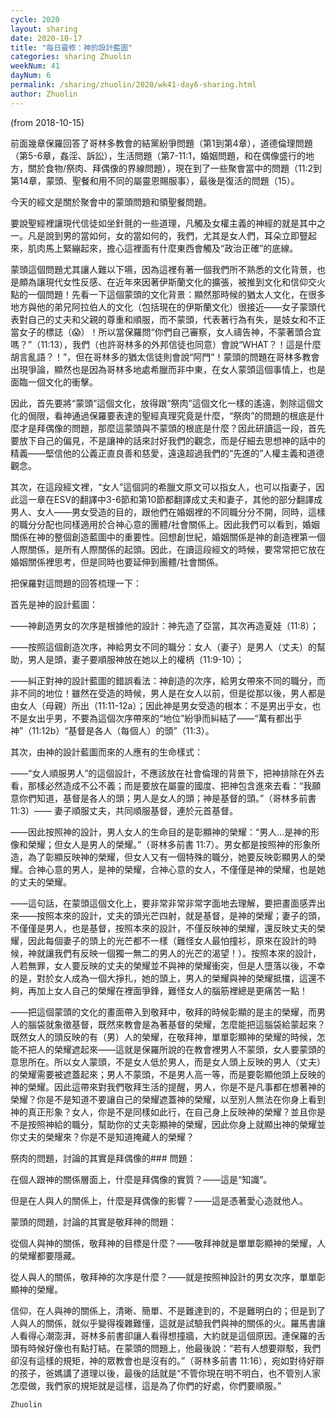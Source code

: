 ```yaml
---
cycle: 2020
layout: sharing
date: 2020-10-17
title: "每日靈修：神的設計藍圖"
categories: sharing Zhuolin
weekNum: 41
dayNum: 6
permalink: /sharing/zhuolin/2020/wk41-day6-sharing.html
author: Zhuolin
---
```

(from 2018-10-15)

前面幾章保羅回答了哥林多教會的結黨紛爭問題（第1到第4章），道德倫理問題（第5-6章，姦淫、訴訟），生活問題（第7-11:1，婚姻問題，和在偶像盛行的地方，關於食物/祭肉、拜偶像的界線問題），現在到了一些聚會當中的問題（11:2到第14章，蒙頭、聖餐和用不同的屬靈恩賜服事），最後是復活的問題（15）。

今天的經文是關於聚會中的蒙頭問題和領聖餐問題。

要說聖經裡讓現代信徒如坐針氈的一些道理，凡觸及女權主義的神經的就是其中之一。凡是說到男的當如何，女的當如何的，我們，尤其是女人們，耳朵立即豎起來，肌肉馬上緊繃起來，擔心這裡面有什麼東西會觸及“政治正確”的底線。

蒙頭這個問題尤其讓人難以下嚥，因為這裡有著一個我們所不熟悉的文化背景，也是頗為讓現代女性反感、在近年來因著伊斯蘭文化的擴張，被推到文化和信仰交火點的一個問題！先看一下這個蒙頭的文化背景：顯然那時候的猶太人文化，在很多地方與他的弟兄阿拉伯人的文化（包括現在的伊斯蘭文化）很接近——女子蒙頭代表對自己的丈夫和父親的尊重和順服，而不蒙頭，代表著行為有失，是妓女和不正當女子的標誌（😱）！所以當保羅問“你們自己審察，女人禱告神，不蒙著頭合宜嗎？”（11:13），我們（也許哥林多的外邦信徒也同意）會說“WHAT？！這是什麼胡言亂語？！”，但在哥林多的猶太信徒則會說“阿門”！蒙頭的問題在哥林多教會出現爭論，顯然也是因為哥林多地處希臘而非中東，在女人蒙頭這個事情上，也是面臨一個文化的衝擊。

因此，首先要將“蒙頭”這個文化，放得跟“祭肉”這個文化一樣的遙遠，剝除這個文化的侷限，看神通過保羅要表達的聖經真理究竟是什麼，“祭肉”的問題的根底是什麼才是拜偶像的問題，那麼這蒙頭與不蒙頭的根底是什麼？因此研讀這一段，首先要放下自己的偏見，不是讓神的話來討好我們的觀念，而是仔細去思想神的話中的精義——堅信他的公義正直良善和慈愛，遠遠超過我們的“先進的”人權主義和道德觀念。

其次，在這段經文裡，“女人”這個詞的希臘文原文可以指女人，也可以指妻子，因此這一章在ESV的翻譯中3-6節和第10節都翻譯成丈夫和妻子，其他的部分翻譯成男人、女人——男女受造的目的，跟他們在婚姻裡的不同職分分不開，同時，這樣的職分分配也同樣適用於合神心意的團體/社會關係上。因此我們可以看到，婚姻關係在神的整個創造藍圖中的重要性。回想創世紀，婚姻關係是神的創造裡第一個人際關係，是所有人際關係的起頭。因此，在讀這段經文的時候，要常常把它放在婚姻關係裡思考，但是同時也要延伸到團體/社會關係。

把保羅對這問題的回答梳理一下：

首先是神的設計藍圖：

——神創造男女的次序是根據他的設計：神先造了亞當，其次再造夏娃（11:8）；

——按照這個創造次序，神給男女不同的職分：女人（妻子）是男人（丈夫）的幫助，男人是頭，妻子要順服神放在她以上的權柄（11:9-10）；

——糾正對神的設計藍圖的錯誤看法：神創造的次序，給男女帶來不同的職分，而非不同的地位！雖然在受造的時候，男人是在女人以前，但是從那以後，男人都是由女人（母親）所出（11:11-12a）；因此神是男女受造的根本：不是男出乎女，也不是女出乎男，不要為這個次序帶來的“地位”紛爭而糾結了——“萬有都出乎神”（11:12b）“基督是各人（每個人）的頭”（11:3）。

其次，由神的設計藍圖而來的人應有的生命樣式：

——“女人順服男人”的這個設計，不應該放在社會倫理的背景下，把神排除在外去看，那樣必然造成不公不義；而是要放在屬靈的國度、把神包含進來去看：“我願意你們知道，基督是各人的頭；男人是女人的頭；神是基督的頭。”（哥林多前書 11:3）—— 妻子順服丈夫，共同順服基督，連於元首基督。

——因此按照神的設計，男人女人的生命目的是彰顯神的榮耀：“男人…是神的形像和榮耀；但女人是男人的榮耀。”（哥林多前書 11:7）。男女都是按照神的形象所造，為了彰顯反映神的榮耀，但女人又有一個特殊的職分，她要反映彰顯男人的榮耀。合神心意的男人，是神的榮耀，合神心意的女人，不僅僅是神的榮耀，也是她的丈夫的榮耀。

——這句話，在蒙頭這個文化上，要非常非常非常字面地去理解，要把畫面感弄出來——按照本來的設計，丈夫的頭光芒四射，就是基督，是神的榮耀；妻子的頭，不僅僅是男人，也是基督，按照本來的設計，不僅反映神的榮耀，還反映丈夫的榮耀，因此每個妻子的頭上的光芒都不一樣（難怪女人最怕撞衫，原來在設計的時候，神就讓我們有反映一個獨一無二的男人的光芒的渴望！）。按照本來的設計，人若無罪，女人要反映的丈夫的榮耀並不與神的榮耀衝突，但是人墮落以後，不幸的是，對於女人成為一個大掙扎，她的頭上，男人的榮耀與神的榮耀抵擋，這還不夠，再加上女人自己的榮耀在裡面爭鋒，難怪女人的腦筋裡總是更痛苦一點！

——把這個蒙頭的文化的畫面帶入到敬拜中，敬拜的時候彰顯的是主的榮耀，而男人的腦袋就象徵基督，既然來教會是為著基督的榮耀，怎麼能把這腦袋給蒙起來？既然女人的頭反映的有（男）人的榮耀，在敬拜神，單單彰顯神的榮耀的時候，怎能不把人的榮耀遮起來——這就是保羅所說的在教會裡男人不蒙頭，女人要蒙頭的意思所在。所以女人蒙頭，不是女人低於男人，而是女人頭上反映的男人（丈夫）的榮耀需要被遮蓋起來；男人不蒙頭，不是男人高一等，而是要彰顯他頭上反映的神的榮耀。因此這帶來對我們敬拜生活的提醒，男人，你是不是凡事都在想著神的榮耀？你是不是知道不要讓自己的榮耀遮蓋神的榮耀，以至別人無法在你身上看到神的真正形象？女人，你是不是同樣如此行，在自己身上反映神的榮耀？並且你是不是按照神給的職分，幫助你的丈夫彰顯神的榮耀，因此你身上就顯出神的榮耀並你丈夫的榮耀來？你是不是知道掩藏人的榮耀？

祭肉的問題，討論的其實是拜偶像的### 問題：

在個人跟神的關係層面上，什麼是拜偶像的實質？——這是“知識”。

但是在人與人的關係上，什麼是拜偶像的影響？——這是憑著愛心造就他人。

蒙頭的問題，討論的其實是敬拜神的問題：

從個人與神的關係，敬拜神的目標是什麼？——敬拜神就是單單彰顯神的榮耀，人的榮耀都要隱藏。

從人與人的關係，敬拜神的次序是什麼？——就是按照神設計的男女次序，單單彰顯神的榮耀。

信仰，在人與神的關係上，清晰、簡單、不是難達到的，不是難明白的；但是到了人與人的關係，就似乎變得複雜難懂，這就是試驗我們與神的關係的火。羅馬書讓人看得心潮澎湃，哥林多前書卻讓人看得想撞牆，大約就是這個原因。連保羅的舌頭有時候好像也有點打結。在蒙頭的問題上，他最後說：“若有人想要辯駁，我們卻沒有這樣的規矩，神的眾教會也是沒有的。”（哥林多前書 11:16），宛如對待好辯的孩子，爸媽講了道理以後，最後的話就是“不管你現在明不明白，也不管別人家怎麼做，我們家的規矩就是這樣，這是為了你們的好處，你們要順服。”

`Zhuolin`
